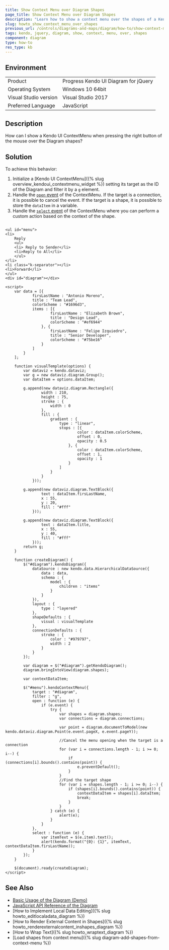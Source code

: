 ```yaml
---
title: Show Context Menu over Diagram Shapes
page_title: Show Context Menu over Diagram Shapes
description: "Learn how to show a context menu over the shapes of a Kendo UI Diagram."
slug: howto_show_context_menu_over_shapes
previous_url: /controls/diagrams-and-maps/diagram/how-to/show-context-menu-over-shapes
tags: kendo, jquery, diagram, show, context, menu, over, shapes
component: diagram
type: how-to
res_type: kb
---
```


## Environment

<table>
 <tr>
  <td>Product</td>
  <td>Progress Kendo UI Diagram for jQuery</td>
 </tr>
 <tr>
  <td>Operating System</td>
  <td>Windows 10 64bit</td>
 </tr>
 <tr>
  <td>Visual Studio version</td>
  <td>Visual Studio 2017</td>
 </tr>
 <tr>
  <td>Preferred Language</td>
  <td>JavaScript</td>
 </tr>
</table>

## Description

How can I show a Kendo UI ContextMenu when pressing the right button of the mouse over the Diagram shapes?

## Solution

To achieve this behavior:

1. Initialize a [Kendo UI ContextMenu]({% slug overview_kendoui_contextmenu_widget %}) setting its target as the ID of the Diagram and filter it by a `g` element.
2. Handle the [`open` event](/api/javascript/ui/contextmenu/events/open) of the ContextMenu. If the target is a connection, it is possible to cancel the event. If the target is a shape, it is possible to store the `dataItem` in a variable.
3. Handle the [`select` event](/api/javascript/ui/contextmenu/events/select) of the ContextMenu where you can perform a custom action based on the context of the shape.

```dojo

<ul id="menu">
<li>
    Reply
    <ul>
    <li> Reply to Sender</li>
    <li>Reply to All</li>
    </ul>
</li>
<li class="k-separator"></li>
<li>Forward</li>
</ul>
<div id="diagram"></div>

<script>
    var data = [{
            firsLastName : "Antonio Moreno",
            title : "Team Lead",
            colorScheme : "#1696d3",
            items : [{
                    firsLastName : "Elizabeth Brown",
                    title : "Design Lead",
                    colorScheme : "#ef6944"
                }, {
                    firsLastName : "Felipe Izquiedro",
                    title : "Senior Developer",
                    colorScheme : "#75be16"
                }
            ]
        }
    ];

    function visualTemplate(options) {
        var dataviz = kendo.dataviz;
        var g = new dataviz.diagram.Group();
        var dataItem = options.dataItem;

        g.append(new dataviz.diagram.Rectangle({
                width : 210,
                height : 75,
                stroke : {
                    width : 0
                },
                fill : {
                    gradient : {
                        type : "linear",
                        stops : [{
                                color : dataItem.colorScheme,
                                offset : 0,
                                opacity : 0.5
                            }, {
                                color : dataItem.colorScheme,
                                offset : 1,
                                opacity : 1
                            }
                        ]
                    }
                }
            }));

        g.append(new dataviz.diagram.TextBlock({
                text : dataItem.firsLastName,
                x : 55,
                y : 20,
                fill : "#fff"
            }));

        g.append(new dataviz.diagram.TextBlock({
                text : dataItem.title,
                x : 55,
                y : 40,
                fill : "#fff"
            }));
        return g;
    }

    function createDiagram() {
        $("#diagram").kendoDiagram({
            dataSource : new kendo.data.HierarchicalDataSource({
                data : data,
                schema : {
                    model : {
                        children : "items"
                    }
                }
            }),
            layout : {
                type : "layered"
            },
            shapeDefaults : {
                visual : visualTemplate
            },
            connectionDefaults : {
                stroke : {
                    color : "#979797",
                    width : 2
                }
            }
        });

        var diagram = $("#diagram").getKendoDiagram();
        diagram.bringIntoView(diagram.shapes);

        var contextDataItem;

        $("#menu").kendoContextMenu({
            target : "#diagram",
            filter : "g",
            open : function (e) {
                if (e.event) {
                    try {
                        var shapes = diagram.shapes;
                        var connections = diagram.connections;

                        var point = diagram.documentToModel(new kendo.dataviz.diagram.Point(e.event.pageX, e.event.pageY));

                        //Cancel the menu opening when the target is a connection
                        for (var i = connections.length - 1; i >= 0; i--) {
                            if (connections[i].bounds().contains(point)) {
                                e.preventDefault();
                            }
                        }
                        //Find the target shape
                        for (var i = shapes.length - 1; i >= 0; i--) {
                            if (shapes[i].bounds().contains(point)) {
                                contextDataItem = shapes[i].dataItem;
                                break;
                            }
                        }
                    } catch (e) {
                        alert(e);
                    }
                }
            },
            select : function (e) {
                var itemText = $(e.item).text();
                alert(kendo.format("{0}: {1}", itemText, contextDataItem.firsLastName));
            }
        });
    }

    $(document).ready(createDiagram);
</script>

```

## See Also

* [Basic Usage of the Diagram (Demo)](https://demos.telerik.com/kendo-ui/diagram/index)
* [JavaScript API Reference of the Diagram](/api/javascript/dataviz/ui/diagram)
* [How to Implement Local Data Editing]({% slug howto_editlocaladata_diagram %})
* [How to Render External Content in Shapes]({% slug howto_renderexternalcontent_inshapes_diagram %})
* [How to Wrap Text]({% slug howto_wraptext_diagram %})
* [Load shapes from context menu]({% slug diagram-add-shapes-from-context-menu %})
